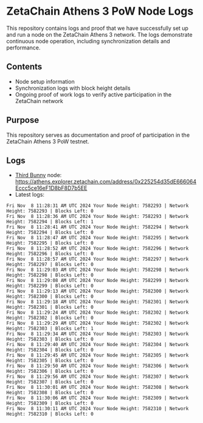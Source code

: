 # ZetaChain Athens 3 PoW Node Logs
This repository contains logs and proof that we have successfully set up and run a node on the ZetaChain Athens 3 network. The logs demonstrate continuous node operation, including synchronization details and performance.

## Contents
- Node setup information
- Synchronization logs with block height details
- Ongoing proof of work logs to verify active participation in the ZetaChain network

## Purpose
This repository serves as documentation and proof of participation in the ZetaChain Athens 3 PoW testnet.

## Logs

- [Third Bunny](https://thirdbunny.xyz/) node: https://athens.explorer.zetachain.com/address/0x225254d35dE666064Eccc5ce16eF1D8bF8D7b5EE
- Latest logs:
```
Fri Nov  8 11:28:31 AM UTC 2024 Your Node Height: 7582293 | Network Height: 7582293 | Blocks Left: 0
Fri Nov  8 11:28:36 AM UTC 2024 Your Node Height: 7582293 | Network Height: 7582294 | Blocks Left: 1
Fri Nov  8 11:28:41 AM UTC 2024 Your Node Height: 7582294 | Network Height: 7582294 | Blocks Left: 0
Fri Nov  8 11:28:47 AM UTC 2024 Your Node Height: 7582295 | Network Height: 7582295 | Blocks Left: 0
Fri Nov  8 11:28:52 AM UTC 2024 Your Node Height: 7582296 | Network Height: 7582296 | Blocks Left: 0
Fri Nov  8 11:28:57 AM UTC 2024 Your Node Height: 7582297 | Network Height: 7582297 | Blocks Left: 0
Fri Nov  8 11:29:03 AM UTC 2024 Your Node Height: 7582298 | Network Height: 7582298 | Blocks Left: 0
Fri Nov  8 11:29:08 AM UTC 2024 Your Node Height: 7582299 | Network Height: 7582299 | Blocks Left: 0
Fri Nov  8 11:29:13 AM UTC 2024 Your Node Height: 7582300 | Network Height: 7582300 | Blocks Left: 0
Fri Nov  8 11:29:18 AM UTC 2024 Your Node Height: 7582301 | Network Height: 7582301 | Blocks Left: 0
Fri Nov  8 11:29:24 AM UTC 2024 Your Node Height: 7582302 | Network Height: 7582302 | Blocks Left: 0
Fri Nov  8 11:29:29 AM UTC 2024 Your Node Height: 7582302 | Network Height: 7582303 | Blocks Left: 1
Fri Nov  8 11:29:34 AM UTC 2024 Your Node Height: 7582303 | Network Height: 7582303 | Blocks Left: 0
Fri Nov  8 11:29:40 AM UTC 2024 Your Node Height: 7582304 | Network Height: 7582304 | Blocks Left: 0
Fri Nov  8 11:29:45 AM UTC 2024 Your Node Height: 7582305 | Network Height: 7582305 | Blocks Left: 0
Fri Nov  8 11:29:50 AM UTC 2024 Your Node Height: 7582306 | Network Height: 7582306 | Blocks Left: 0
Fri Nov  8 11:29:56 AM UTC 2024 Your Node Height: 7582307 | Network Height: 7582307 | Blocks Left: 0
Fri Nov  8 11:30:01 AM UTC 2024 Your Node Height: 7582308 | Network Height: 7582308 | Blocks Left: 0
Fri Nov  8 11:30:06 AM UTC 2024 Your Node Height: 7582309 | Network Height: 7582309 | Blocks Left: 0
Fri Nov  8 11:30:11 AM UTC 2024 Your Node Height: 7582310 | Network Height: 7582310 | Blocks Left: 0
```
